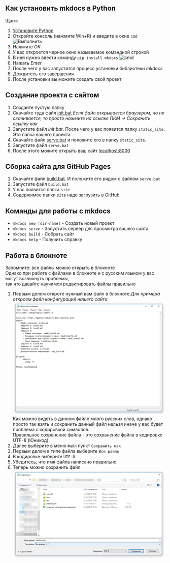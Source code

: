 ## Как установить mkdocs в Python
Щаги:

1. [Установите Python](links.md#python)
2. Откройте консоль (нажмите Win+R) и введите в окне `cmd`
![Выполнить](img/run.png)
3. Нажмите *ОК*
4. У вас откроется черное окно называемое командной строкой
5. В ней нужно ввести команду `pip install mkdocs`
![cmd](img/cmd.png)
6. Нажать *Enter*
7. После чего у вас запустится процесс установки библиотеки *mkdocs*
8. Дождитесь его завершения
9. После установки вы можите создать свой проект

## Создание проекта с сайтом

1. Создайте пустую папку
2. Скачайте туда файл [init.bat](media/init.bat) *Если файл открывается браузером, но не скачивается, то просто нажмите на ссылке ПКМ -> Сохранить ссылку как*
2. Запустите файл *init.bat*. После чего у вас появится папку `static_site`. Это папка вашего проекта
3. Скачайте файл [serve.bat](media/serve.bat) и положите его в папку `static_site`.
4. Запустите файл `serve.bat`
5. После этого можите открыть ваш сайт [localhost:8000](http://localhost:8000)

## Сборка сайта для GitHub Pages

1. Скачайте файл [build.bat](media/build.bat). И положите его рядом с файлом `serve.bat`
2. Запустите файл `build.bat`
3. У вас появится папка `site`
4. Содержимое папки `site` надо загрузить в GitHub


## Команды для работы с mkdocs

* `mkdocs new [dir-name]` - Создать новый проект
* `mkdocs serve` - Запустить сервер для просмотра вашего сайта
* `mkdocs build` - Собрать сайт
* `mkdocs help` - Получить справку

## Работа в блокноте

Запомните: все файлы можно открыть в блокноте  
Однако при работе с файлами в блокноте и с русским языком у вас могут возникнуть проблемы,  
так что давайте научимся редактировать файлы правильно

1. Первым делом откроте нужный вам файл в блокноте *Для примера откроем файл конфигураций нашего сайта*  
![:](img/notepad/step1.png)  
Как можно видеть в данном файле много русских  слов, однако просто так взять и сохранить данный файл нельзя иначе у вас будет проблема с кодировкой символов.  
Правильное сохранение файла - это сохранение файла в кодировке UTF-8 (Юникод).
2. Далее выберите в меню `Файл` пункт `Сохранить как`
3. Первым делом в типе файла выберите `Все файлы`
3. В кодировке выберите `UTF-8`
4. Убедитесь, что имя файла написано правильно
5. Теперь можно сохранить файл
![:](img/notepad/step2.png)
